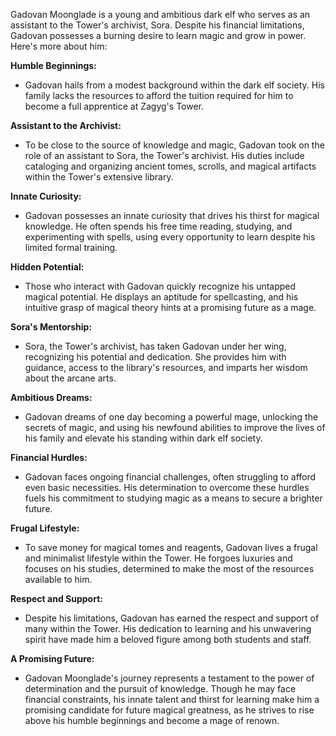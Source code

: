 Gadovan Moonglade is a young and ambitious dark elf who serves as an assistant to the Tower's archivist, Sora. Despite his financial limitations, Gadovan possesses a burning desire to learn magic and grow in power. Here's more about him:

**Humble Beginnings:**

- Gadovan hails from a modest background within the dark elf society. His family lacks the resources to afford the tuition required for him to become a full apprentice at Zagyg's Tower.

**Assistant to the Archivist:**

- To be close to the source of knowledge and magic, Gadovan took on the role of an assistant to Sora, the Tower's archivist. His duties include cataloging and organizing ancient tomes, scrolls, and magical artifacts within the Tower's extensive library.

**Innate Curiosity:**

- Gadovan possesses an innate curiosity that drives his thirst for magical knowledge. He often spends his free time reading, studying, and experimenting with spells, using every opportunity to learn despite his limited formal training.

**Hidden Potential:**

- Those who interact with Gadovan quickly recognize his untapped magical potential. He displays an aptitude for spellcasting, and his intuitive grasp of magical theory hints at a promising future as a mage.

**Sora's Mentorship:**

- Sora, the Tower's archivist, has taken Gadovan under her wing, recognizing his potential and dedication. She provides him with guidance, access to the library's resources, and imparts her wisdom about the arcane arts.

**Ambitious Dreams:**

- Gadovan dreams of one day becoming a powerful mage, unlocking the secrets of magic, and using his newfound abilities to improve the lives of his family and elevate his standing within dark elf society.

**Financial Hurdles:**

- Gadovan faces ongoing financial challenges, often struggling to afford even basic necessities. His determination to overcome these hurdles fuels his commitment to studying magic as a means to secure a brighter future.

**Frugal Lifestyle:**

- To save money for magical tomes and reagents, Gadovan lives a frugal and minimalist lifestyle within the Tower. He forgoes luxuries and focuses on his studies, determined to make the most of the resources available to him.

**Respect and Support:**

- Despite his limitations, Gadovan has earned the respect and support of many within the Tower. His dedication to learning and his unwavering spirit have made him a beloved figure among both students and staff.

**A Promising Future:**

- Gadovan Moonglade's journey represents a testament to the power of determination and the pursuit of knowledge. Though he may face financial constraints, his innate talent and thirst for learning make him a promising candidate for future magical greatness, as he strives to rise above his humble beginnings and become a mage of renown.